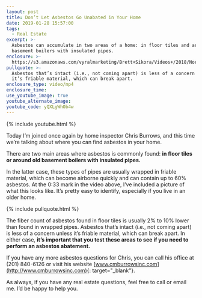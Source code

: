 ```yaml
---
layout: post
title: Don’t Let Asbestos Go Unabated in Your Home
date: 2019-01-28 15:57:00
tags:
  - Real Estate
excerpt: >-
  Asbestos can accumulate in two areas of a home: in floor tiles and around old
  basement boilers with insulated pipes.
enclosure: >-
  https://s3.amazonaws.com/vyralmarketing/Brett+Sikora/Videos+/2018/North+Jersey+Real+Estate-+Important+Safety+Tips+Regarding+Asbestos.mp4
pullquote: >-
  Asbestos that’s intact (i.e., not coming apart) is less of a concern unless
  it’s friable material, which can break apart.
enclosure_type: video/mp4
enclosure_time:
use_youtube_image: true
youtube_alternate_image:
youtube_code: yQXLgWhOb4w
---
```


{% include youtube.html %}

Today I’m joined once again by home inspector Chris Burrows, and this time we’re talking about where you can find asbestos in your home.

There are two main areas where asbestos is commonly found: **in floor tiles or around old basement boilers with insulated pipes.**

In the latter case, these types of pipes are usually wrapped in friable material, which can become airborne quickly and can contain up to 60% asbestos. At the 0:33 mark in the video above, I’ve included a picture of what this looks like. It’s pretty easy to identify, especially if you live in an older home.

{% include pullquote.html %}

The fiber count of asbestos found in floor tiles is usually 2% to 10% lower than found in wrapped pipes. Asbestos that’s intact (i.e., not coming apart) is less of a concern unless it’s friable material, which can break apart. In either case, **it’s important that you test these areas to see if you need to perform an asbestos abatement.**

If you have any more asbestos questions for Chris, you can call his office at (201) 840-6126 or visit his website [www.cmburrowsinc.com](http://www.cmburrowsinc.com){: target="_blank"}.

As always, if you have any real estate questions, feel free to call or email me. I’d be happy to help you.